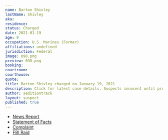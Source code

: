 ```yaml
---
name: Barton Shivley
lastName: Shivley
aka: 
residence: 
status: Charged
date: 2021-01-19
age: 9
occupation: U.S. Marines (Former)
affiliations: undefined
jurisdiction: Federal
image: 098.png
preview: 098.png
booking: 
courtroom: 
courthouse: 
quote: 
title: Barton Shivley charged on January 19, 2021
description: Click for latest case details. Suspects innocent until proven guilty.
author: seditiontrack
layout: suspect
published: true
---
```

- [News Report](https://www.fox43.com/article/news/local/central-pennsylvania-man-arrested-for-role-in-riot-at-us-capitol/521-578d8b83-fed6-4768-95a5-29526f1ebe90)
- [Statement of Facts](https://www.justice.gov/opa/page/file/1357006/download)
- [Complaint](https://www.justice.gov/opa/page/file/1357011/download)
- [FBI Raid](https://www.pennlive.com/news/2021/01/central-pa-man-laid-hands-on-police-officers-during-capitol-riot-prosecutor.html)
